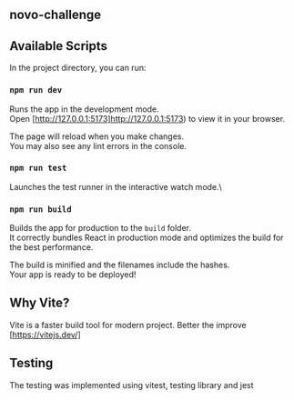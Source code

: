 ## novo-challenge

## Available Scripts

In the project directory, you can run:

### `npm run dev`

Runs the app in the development mode.\
Open [http://127.0.0.1:5173]http://127.0.0.1:5173) to view it in your browser.

The page will reload when you make changes.\
You may also see any lint errors in the console.

### `npm run test`

Launches the test runner in the interactive watch mode.\

### `npm run build`

Builds the app for production to the `build` folder.\
It correctly bundles React in production mode and optimizes the build for the best performance.

The build is minified and the filenames include the hashes.\
Your app is ready to be deployed!

## Why Vite?

Vite is a faster build tool for modern project. Better the improve [https://vitejs.dev/]

## Testing 

The testing was implemented using vitest, testing library and jest

